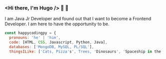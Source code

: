 ### <Hi there, I'm Hugo /> 👋 🌱

I am Java Jr Developer and found out that I want to become a Frontend Developer. I am here to have the opportunity to be.

```javascript
const happycodingpy = {
  pronouns: 'he' | 'him',
  code: [HTML, CSS, Javascript, Python, Java],
  databases: ['MongoDB, MySQL, PL/SQL'],
  thingsILike: ['Cats, Pizza's', Trees, 'Dinosaurs', 'Spaceship in the universe'],
  
  
```

<!--
**happycodingpy/happycodingpy** is a ✨ _special_ ✨ repository because its `README.md` (this file) appears on your GitHub profile.

Here are some ideas to get you started:

- 🔭 I’m currently working on ...
- 🌱 I’m currently learning ...
- 👯 I’m looking to collaborate on ...
- 🤔 I’m looking for help with ...
- 💬 Ask me about ...
- 📫 How to reach me: ...
- 😄 Pronouns: ...
- ⚡ Fun fact: ...
-->
